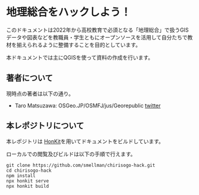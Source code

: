 # 地理総合をハックしよう！

このドキュメントは2022年から高校教育で必須となる「地理総合」で扱うGISデータや図表などを教職員・学生ともにオープンソースを活用して自分たちで教材を揃えられるように整備することを目的としています。

本ドキュメントでは主にQGISを使って資料の作成を行います。

## 著者について

現時点の著者は以下の通り。

- Taro Matsuzawa: OSGeo.JP/OSMFJ/jus/Georepublic [twitter](https://twitter.com/smellman)


## 本レポジトリについて

本レポジトリは [HonKit](https://github.com/honkit/honkit/)を用いてドキュメントをビルドしています。

ローカルでの閲覧及びビルドは以下の手順で行えます。

```
git clone https://github.com/smellman/chirisogo-hack.git
cd chirisogo-hack
npm install
npx honkit serve
npx honkit build
```
